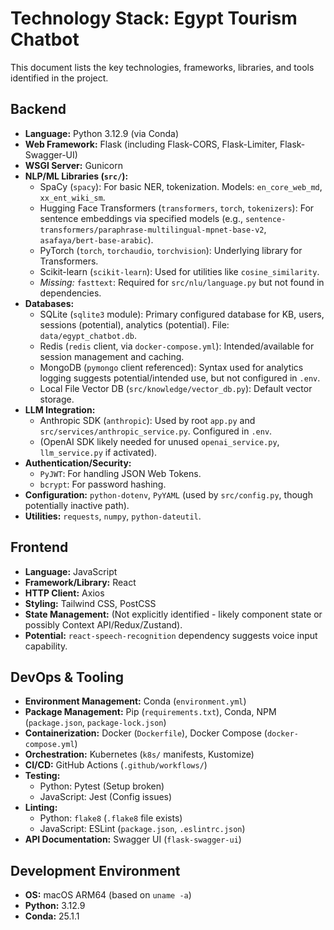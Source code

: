 # Technology Stack: Egypt Tourism Chatbot

This document lists the key technologies, frameworks, libraries, and tools identified in the project.

## Backend

*   **Language:** Python 3.12.9 (via Conda)
*   **Web Framework:** Flask (including Flask-CORS, Flask-Limiter, Flask-Swagger-UI)
*   **WSGI Server:** Gunicorn
*   **NLP/ML Libraries (`src/`):**
    *   SpaCy (`spacy`): For basic NER, tokenization. Models: `en_core_web_md`, `xx_ent_wiki_sm`.
    *   Hugging Face Transformers (`transformers`, `torch`, `tokenizers`): For sentence embeddings via specified models (e.g., `sentence-transformers/paraphrase-multilingual-mpnet-base-v2`, `asafaya/bert-base-arabic`).
    *   PyTorch (`torch`, `torchaudio`, `torchvision`): Underlying library for Transformers.
    *   Scikit-learn (`scikit-learn`): Used for utilities like `cosine_similarity`.
    *   *Missing:* `fasttext`: Required for `src/nlu/language.py` but not found in dependencies.
*   **Databases:**
    *   SQLite (`sqlite3` module): Primary configured database for KB, users, sessions (potential), analytics (potential). File: `data/egypt_chatbot.db`.
    *   Redis (`redis` client, via `docker-compose.yml`): Intended/available for session management and caching.
    *   MongoDB (`pymongo` client referenced): Syntax used for analytics logging suggests potential/intended use, but not configured in `.env`.
    *   Local File Vector DB (`src/knowledge/vector_db.py`): Default vector storage.
*   **LLM Integration:**
    *   Anthropic SDK (`anthropic`): Used by root `app.py` and `src/services/anthropic_service.py`. Configured in `.env`.
    *   (OpenAI SDK likely needed for unused `openai_service.py`, `llm_service.py` if activated).
*   **Authentication/Security:**
    *   `PyJWT`: For handling JSON Web Tokens.
    *   `bcrypt`: For password hashing.
*   **Configuration:** `python-dotenv`, `PyYAML` (used by `src/config.py`, though potentially inactive path).
*   **Utilities:** `requests`, `numpy`, `python-dateutil`.

## Frontend

*   **Language:** JavaScript
*   **Framework/Library:** React
*   **HTTP Client:** Axios
*   **Styling:** Tailwind CSS, PostCSS
*   **State Management:** (Not explicitly identified - likely component state or possibly Context API/Redux/Zustand).
*   **Potential:** `react-speech-recognition` dependency suggests voice input capability.

## DevOps & Tooling

*   **Environment Management:** Conda (`environment.yml`)
*   **Package Management:** Pip (`requirements.txt`), Conda, NPM (`package.json`, `package-lock.json`)
*   **Containerization:** Docker (`Dockerfile`), Docker Compose (`docker-compose.yml`)
*   **Orchestration:** Kubernetes (`k8s/` manifests, Kustomize)
*   **CI/CD:** GitHub Actions (`.github/workflows/`)
*   **Testing:**
    *   Python: Pytest (Setup broken)
    *   JavaScript: Jest (Config issues)
*   **Linting:**
    *   Python: `flake8` (`.flake8` file exists)
    *   JavaScript: ESLint (`package.json`, `.eslintrc.json`)
*   **API Documentation:** Swagger UI (`flask-swagger-ui`)

## Development Environment

*   **OS:** macOS ARM64 (based on `uname -a`)
*   **Python:** 3.12.9
*   **Conda:** 25.1.1